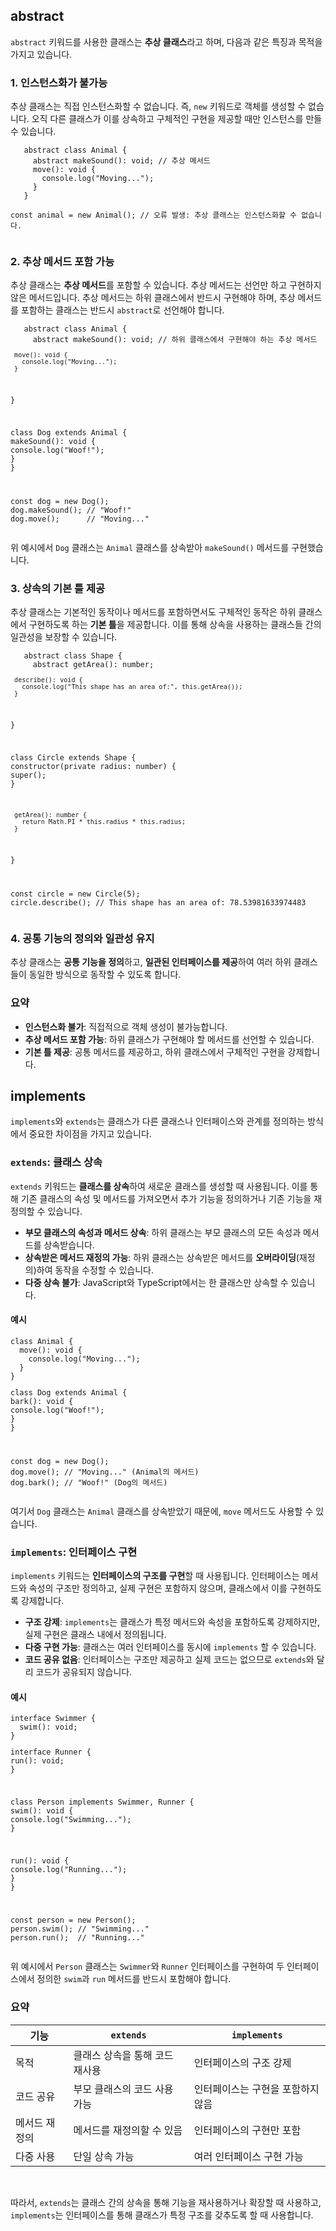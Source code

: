 <h2 data-ke-size="size26">abstract</h2>
<p data-ke-size="size16"><code>abstract</code> 키워드를 사용한 클래스는 <b>추상 클래스</b>라고 하며, 다음과 같은 특징과 목적을 가지고 있습니다.</p>
<h3 data-ke-size="size23">1. <b>인스턴스화가 불가능</b></h3>
<p data-ke-size="size16">추상 클래스는 직접 인스턴스화할 수 없습니다. 즉, <code>new</code> 키워드로 객체를 생성할 수 없습니다. 오직 다른 클래스가 이를 상속하고 구체적인 구현을 제공할 때만 인스턴스를 만들 수 있습니다.</p>
<pre class="cs"><code>   abstract class Animal {
     abstract makeSound(): void; // 추상 메서드
     move(): void {
       console.log("Moving...");
     }
   }
<p>const animal = new Animal(); // 오류 발생: 추상 클래스는 인스턴스화할 수 없습니다.</code></pre></p>
<h3 data-ke-size="size23">2. <b>추상 메서드 포함 가능</b></h3>
<p data-ke-size="size16">추상 클래스는 <b>추상 메서드</b>를 포함할 수 있습니다. 추상 메서드는 선언만 하고 구현하지 않은 메서드입니다. 추상 메서드는 하위 클래스에서 반드시 구현해야 하며, 추상 메서드를 포함하는 클래스는 반드시 <code>abstract</code>로 선언해야 합니다.</p>
<pre class="scala"><code>   abstract class Animal {
     abstract makeSound(): void; // 하위 클래스에서 구현해야 하는 추상 메서드
<pre><code> move(): void {
   console.log(&quot;Moving...&quot;);
 }
</code></pre>
<p>}</p>
<p>class Dog extends Animal {
makeSound(): void {
console.log(&quot;Woof!&quot;);
}
}</p>
<p>const dog = new Dog();
dog.makeSound(); // &quot;Woof!&quot;
dog.move();      // &quot;Moving...&quot;</code></pre></p>
<p data-ke-size="size16">위 예시에서 <code>Dog</code> 클래스는 <code>Animal</code> 클래스를 상속받아 <code>makeSound()</code> 메서드를 구현했습니다.</p>
<h3 data-ke-size="size23">3. <b>상속의 기본 틀 제공</b></h3>
<p data-ke-size="size16">추상 클래스는 기본적인 동작이나 메서드를 포함하면서도 구체적인 동작은 하위 클래스에서 구현하도록 하는 <b>기본 틀</b>을 제공합니다. 이를 통해 상속을 사용하는 클래스들 간의 일관성을 보장할 수 있습니다.</p>
<pre class="scala"><code>   abstract class Shape {
     abstract getArea(): number;
<pre><code> describe(): void {
   console.log(&quot;This shape has an area of:&quot;, this.getArea());
 }
</code></pre>
<p>}</p>
<p>class Circle extends Shape {
constructor(private radius: number) {
super();
}</p>
<pre><code> getArea(): number {
   return Math.PI * this.radius * this.radius;
 }
</code></pre>
<p>}</p>
<p>const circle = new Circle(5);
circle.describe(); // This shape has an area of: 78.53981633974483</code></pre></p>
<h3 data-ke-size="size23">4. <b>공통 기능의 정의와 일관성 유지</b></h3>
<p data-ke-size="size16">추상 클래스는 <b>공통 기능을 정의</b>하고, <b>일관된 인터페이스를 제공</b>하여 여러 하위 클래스들이 동일한 방식으로 동작할 수 있도록 합니다.</p>
<h3 data-ke-size="size23">요약</h3>
<ul style="list-style-type: disc;" data-ke-list-type="disc">
<li><b>인스턴스화 불가</b>: 직접적으로 객체 생성이 불가능합니다.</li>
<li><b>추상 메서드 포함 가능</b>: 하위 클래스가 구현해야 할 메서드를 선언할 수 있습니다.</li>
<li><b>기본 틀 제공</b>: 공통 메서드를 제공하고, 하위 클래스에서 구체적인 구현을 강제합니다.</li>
</ul>
<h2 data-ke-size="size26">implements</h2>
<p data-ke-size="size16"><code>implements</code>와 <code>extends</code>는 클래스가 다른 클래스나 인터페이스와 관계를 정의하는 방식에서 중요한 차이점을 가지고 있습니다.</p>
<h3 data-ke-size="size23"><code>extends</code>: 클래스 상속</h3>
<p data-ke-size="size16"><code>extends</code> 키워드는 <b>클래스를 상속</b>하여 새로운 클래스를 생성할 때 사용됩니다. 이를 통해 기존 클래스의 속성 및 메서드를 가져오면서 추가 기능을 정의하거나 기존 기능을 재정의할 수 있습니다.</p>
<ul style="list-style-type: disc;" data-ke-list-type="disc">
<li><b>부모 클래스의 속성과 메서드 상속</b>: 하위 클래스는 부모 클래스의 모든 속성과 메서드를 상속받습니다.</li>
<li><b>상속받은 메서드 재정의 가능</b>: 하위 클래스는 상속받은 메서드를 <b>오버라이딩</b>(재정의)하여 동작을 수정할 수 있습니다.</li>
<li><b>다중 상속 불가</b>: JavaScript와 TypeScript에서는 한 클래스만 상속할 수 있습니다.</li>
</ul>
<h4 data-ke-size="size20">예시</h4>
<pre class="scala"><code>class Animal {
  move(): void {
    console.log("Moving...");
  }
}
<p>class Dog extends Animal {
bark(): void {
console.log(&quot;Woof!&quot;);
}
}</p>
<p>const dog = new Dog();
dog.move(); // &quot;Moving...&quot; (Animal의 메서드)
dog.bark(); // &quot;Woof!&quot; (Dog의 메서드)</code></pre></p>
<p data-ke-size="size16">여기서 <code>Dog</code> 클래스는 <code>Animal</code> 클래스를 상속받았기 때문에, <code>move</code> 메서드도 사용할 수 있습니다.</p>
<h3 data-ke-size="size23"><code>implements</code>: 인터페이스 구현</h3>
<p data-ke-size="size16"><code>implements</code> 키워드는 <b>인터페이스의 구조를 구현</b>할 때 사용됩니다. 인터페이스는 메서드와 속성의 구조만 정의하고, 실제 구현은 포함하지 않으며, 클래스에서 이를 구현하도록 강제합니다.</p>
<ul style="list-style-type: disc;" data-ke-list-type="disc">
<li><b>구조 강제</b>: <code>implements</code>는 클래스가 특정 메서드와 속성을 포함하도록 강제하지만, 실제 구현은 클래스 내에서 정의됩니다.</li>
<li><b>다중 구현 가능</b>: 클래스는 여러 인터페이스를 동시에 <code>implements</code> 할 수 있습니다.</li>
<li><b>코드 공유 없음</b>: 인터페이스는 구조만 제공하고 실제 코드는 없으므로 <code>extends</code>와 달리 코드가 공유되지 않습니다.</li>
</ul>
<h4 data-ke-size="size20">예시</h4>
<pre class="angelscript"><code>interface Swimmer {
  swim(): void;
}
<p>interface Runner {
run(): void;
}</p>
<p>class Person implements Swimmer, Runner {
swim(): void {
console.log(&quot;Swimming...&quot;);
}</p>
<p>run(): void {
console.log(&quot;Running...&quot;);
}
}</p>
<p>const person = new Person();
person.swim(); // &quot;Swimming...&quot;
person.run();  // &quot;Running...&quot;</code></pre></p>
<p data-ke-size="size16">위 예시에서 <code>Person</code> 클래스는 <code>Swimmer</code>와 <code>Runner</code> 인터페이스를 구현하여 두 인터페이스에서 정의한 <code>swim</code>과 <code>run</code> 메서드를 반드시 포함해야 합니다.</p>
<h3 data-ke-size="size23">요약</h3>
<table data-ke-align="alignLeft">
<thead>
<tr>
<th>기능</th>
<th><code>extends</code></th>
<th><code>implements</code></th>
</tr>
</thead>
<tbody>
<tr>
<td>목적</td>
<td>클래스 상속을 통해 코드 재사용</td>
<td>인터페이스의 구조 강제</td>
</tr>
<tr>
<td>코드 공유</td>
<td>부모 클래스의 코드 사용 가능</td>
<td>인터페이스는 구현을 포함하지 않음</td>
</tr>
<tr>
<td>메서드 재정의</td>
<td>메서드를 재정의할 수 있음</td>
<td>인터페이스의 구현만 포함</td>
</tr>
<tr>
<td>다중 사용</td>
<td>단일 상속 가능</td>
<td>여러 인터페이스 구현 가능</td>
</tr>
</tbody>
</table>
<p data-ke-size="size16">&nbsp;</p>
<p data-ke-size="size16">따라서, <code>extends</code>는 클래스 간의 상속을 통해 기능을 재사용하거나 확장할 때 사용하고, <code>implements</code>는 인터페이스를 통해 클래스가 특정 구조를 갖추도록 할 때 사용합니다.</p>